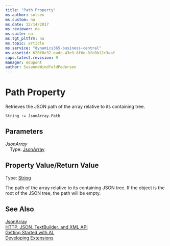 ```yaml
---
title: "Path Property"
ms.author: solsen
ms.custom: na
ms.date: 12/14/2017
ms.reviewer: na
ms.suite: na
ms.tgt_pltfrm: na
ms.topic: article
ms.service: "dynamics365-business-central"
ms.assetid: 620f0e32-eadc-43e9-8f6e-8fc0b12c3aaf
caps.latest.revision: 9
manager: edupont
author: SusanneWindfeldPedersen
---
```


 

# Path Property
Retrieves the JSON path of the array relative to its containing tree.

```
String := JsonArray.Path
```

## Parameters
*JsonArray*  
&emsp;Type: [JsonArray](jsonarray-class.md)

## Property Value/Return Value
Type: [String](../datatypes/devenv-text-data-type.md)

The path of the array relative to its containing JSON tree.
If the object is the root of the JSON tree, the path will be empty.

## See Also
[JsonArray](jsonarray-class.md)  
[HTTP, JSON, TextBuilder, and XML API](../devenv-restapi-overview.md)  
[Getting Started with AL](../devenv-get-started.md)  
[Developing Extensions](../devenv-dev-overview.md)
